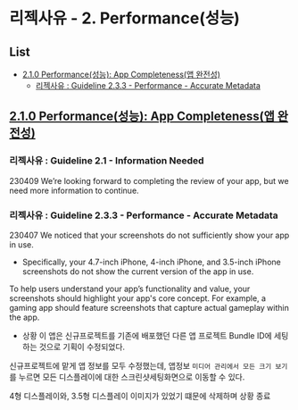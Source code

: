 # 리젝사유 - 2. Performance(성능)

## List
- [2.1.0 Performance(성능): App Completeness(앱 완전성)](#2.1.0-Performance)
    - [리젝사유 : Guideline 2.3.3 - Performance - Accurate Metadata](#리젝사유-:-Guideline-2.1---Information-Needed)

## [2.1.0 Performance(성능): App Completeness(앱 완전성)](#2.1.0-Performance)

### 리젝사유 : Guideline 2.1 - Information Needed
230409
We’re looking forward to completing the review of your app, but we need more information to continue.




### 리젝사유 : Guideline 2.3.3 - Performance - Accurate Metadata
230407
We noticed that your screenshots do not sufficiently show your app in use. 

- Specifically, your 4.7-inch iPhone, 4-inch iPhone, and 3.5-inch iPhone screenshots do not show the current version of the app in use.

To help users understand your app’s functionality and value, your screenshots should highlight your app's core concept. For example, a gaming app should feature screenshots that capture actual gameplay within the app.

- 상황
이 앱은 신규프로젝트를 기존에 배포했던 다른 앱 프로젝트 Bundle ID에 세팅하는 것으로 기획이 수정되었다.

신규프로젝트에 맡게 앱 정보를 모두 수정했는데,  앱정보 `미디어 관리에서 모든 크기 보기`를 누르면 모든 디스플레이에 대한 스크린샷세팅화면으로 이동할 수 있다.  

4형 디스플레이와, 3.5형 디스플레이 이미지가 있었기 떄문에 삭제하며 상황 종료

